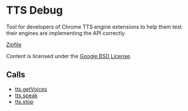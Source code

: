 
TTS Debug
=======

Tool for developers of Chrome TTS engine extensions to help them test their engines are implementing the API correctly.

[Zipfile](http://developer.chrome.com/extensions/examples/extensions/ttsdebug.zip)

Content is licensed under the [Google BSD License](http://code.google.com/google_bsd_license.html).

Calls
-----

* [tts.getVoices](https://developer.chrome.com/extensions/tts#method-getVoices)
* [tts.speak](https://developer.chrome.com/extensions/tts#method-speak)
* [tts.stop](https://developer.chrome.com/extensions/tts#method-stop)